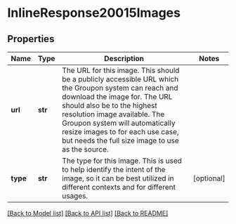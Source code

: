 # InlineResponse20015Images

## Properties
Name | Type | Description | Notes
------------ | ------------- | ------------- | -------------
**url** | **str** | The URL for this image.  This should be a publicly accessible URL which the Groupon system can reach and download the image for.  The URL should also be to the highest resolution image available. The Groupon system will automatically resize images to for each use case, but needs the full size image to use as the source.  | 
**type** | **str** | The type for this image. This is used to help identify the intent of the image, so it can be best utilized in different contexts and for different usages.  | [optional] 

[[Back to Model list]](../README.md#documentation-for-models) [[Back to API list]](../README.md#documentation-for-api-endpoints) [[Back to README]](../README.md)

